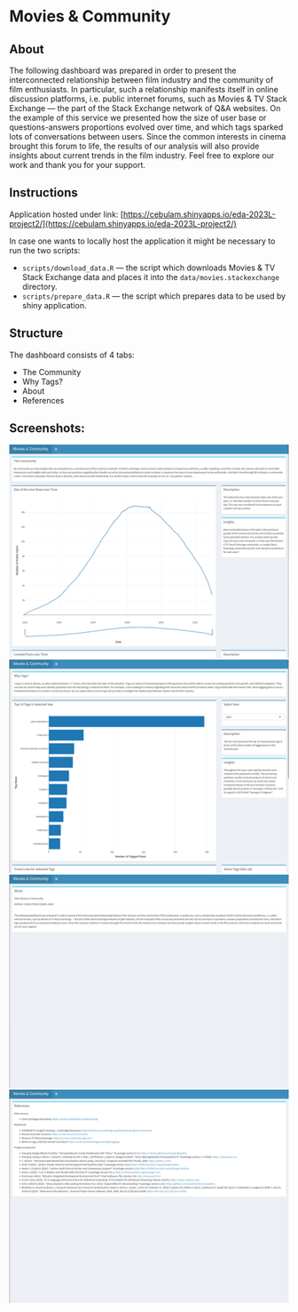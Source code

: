 # Movies & Community

## About

The following dashboard was prepared in order to present the interconnected relationship between film industry and the community of film enthusiasts. In particular, such a relationship manifests itself in online discussion platforms, i.e. public internet forums, such as Movies & TV Stack Exchange — the part of the Stack Exchange network of Q&A websites. On the example of this service we presented how the size of user base or questions-answers proportions evolved over time, and which tags sparked lots of conversations between users. Since the common interests in cinema brought this forum to life, the results of our analysis will also provide insights about current trends in the film industry. Feel free to explore our work and thank you for your support.

## Instructions

Application hosted under link: [https://cebulam.shinyapps.io/eda-2023L-project2/](https://cebulam.shinyapps.io/eda-2023L-project2/)

In case one wants to locally host the application it might be necessary to run the two scripts:

- `scripts/download_data.R` &mdash; the script which downloads Movies & TV Stack Exchange data and places it into the `data/movies.stackexchange` directory.
- `scripts/prepare_data.R` &mdash; the script which prepares data to be used by shiny application.

## Structure

The dashboard consists of 4 tabs:

- The Community
- Why Tags?
- About
- References

## Screenshots:

![The Community](Screeny/the_community.png)
![Why Tags?](Screeny/why_tags.png)
![About](Screeny/about.png)
![References](Screeny/references.png)
